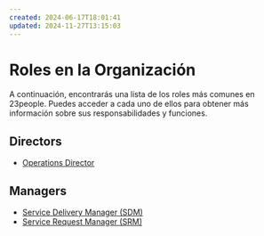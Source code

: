 ```yaml
---
created: 2024-06-17T18:01:41
updated: 2024-11-27T13:15:03
---
```


# Roles en la Organización

A continuación, encontrarás una lista de los roles más comunes en 23people. Puedes acceder a cada uno de ellos para obtener más información sobre sus responsabilidades y funciones.

## Directors

- [Operations Director](./operations-director.md)

## Managers

- [Service Delivery Manager (SDM)](./service-delivery-manager.md)
- [Service Request Manager (SRM)](./service-request-manager.md)
